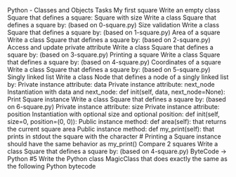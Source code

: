 Python - Classes and Objects
Tasks
My first square
Write an empty class Square that defines a square:
Square with size
Write a class Square that defines a square by: (based on 0-square.py)
Size validation
Write a class Square that defines a square by: (based on 1-square.py)
Area of a square
Write a class Square that defines a square by: (based on 2-square.py)
Access and update private attribute
Write a class Square that defines a square by: (based on 3-square.py)
Printing a square
Write a class Square that defines a square by: (based on 4-square.py)
Coordinates of a square
Write a class Square that defines a square by: (based on 5-square.py)
Singly linked list
Write a class Node that defines a node of a singly linked list by:
Private instance attribute: data
Private instance attribute: next_node
Instantiation with data and next_node: def init(self, data, next_node=None):
Print Square instance
Write a class Square that defines a square by: (based on 6-square.py)
Private instance attribute: size
Private instance attribute: position
Instantiation with optional size and optional position: def init(self, size=0, position=(0, 0)):
Public instance method: def area(self): that returns the current square area
Public instance method: def my_print(self): that prints in stdout the square with the character #
Printing a Square instance should have the same behavior as my_print()
Compare 2 squares
Write a class Square that defines a square by: (based on 4-square.py)
ByteCode -> Python #5
Write the Python class MagicClass that does exactly the same as the following Python bytecode